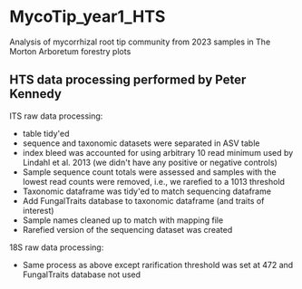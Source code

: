 # MycoTip_year1_HTS
Analysis of mycorrhizal root tip community from 2023 samples in The Morton Arboretum forestry plots

## HTS data processing performed by Peter Kennedy
ITS raw data processing:
* table tidy'ed
* sequence and taxonomic datasets were separated in ASV table
* index bleed was accounted for using arbitrary 10 read minimum used by Lindahl et al. 2013 (we didn't have any positive or negative controls)
* Sample sequence count totals were assessed and samples with the lowest read counts were removed, i.e., we rarefied to a 1013 threshold
* Taxonomic dataframe was tidy'ed to match sequencing dataframe
* Add FungalTraits database to taxonomic dataframe (and traits of interest)
* Sample names cleaned up to match with mapping file
* Rarefied version of the sequencing dataset was created

18S raw data processing:
* Same process as above except rarification threshold was set at 472 and FungalTraits database not used
